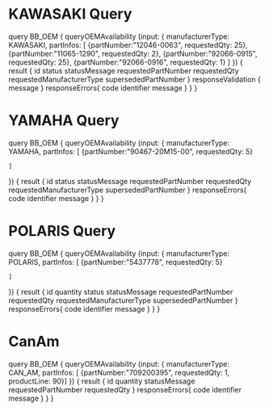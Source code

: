 # KAWASAKI Query
query BB_OEM {
  queryOEMAvailability (input: {
    manufacturerType: KAWASAKI,
    partInfos: [
  {partNumber:"12046-0063", requestedQty: 25},
    {partNumber:"11065-1290", requestedQty: 2},
    {partNumber:"92066-0915", requestedQty: 25},
    {partNumber:"92066-0916", requestedQty: 1}
    ]
  }) {
    result {
      id
      status
      statusMessage
      requestedPartNumber
      requestedQty
      requestedManufacturerType
      supersededPartNumber
    }
    responseValidation {
      message
    }
   responseErrors{
      code
      identifier
      message
    }
  }
}


# YAMAHA Query
query BB_OEM {
  queryOEMAvailability (input: {
    manufacturerType: YAMAHA,
    partInfos: [
  {partNumber:"90467-20M15-00", requestedQty: 5}
   
    ]
  }) {
    result {
      id
      status
      statusMessage
      requestedPartNumber
      requestedQty
      requestedManufacturerType
      supersededPartNumber
    }
   responseErrors{
      code
      identifier
      message
    }
  }
}


# POLARIS Query
query BB_OEM {
  queryOEMAvailability (input: {
    manufacturerType: POLARIS,
    partInfos: [
  {partNumber:"5437778", requestedQty: 5}
   
    ]
  }) {
    result {
      id
      quantity
      status
      statusMessage
      requestedPartNumber
      requestedQty
      requestedManufacturerType
      supersededPartNumber
    }
    responseErrors{
      code
      identifier
      message
    }
  }
}

# CanAm
query BB_OEM {
  queryOEMAvailability (input: {
    manufacturerType: CAN_AM,
    partInfos: [
  {partNumber:"709200395", requestedQty: 1, productLine: 90}]
  }) {
    result {
      id
      quantity
      statusMessage
      requestedPartNumber
      requestedQty
    }
    responseErrors{
      code
      identifier
      message
    }
  }
}
